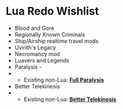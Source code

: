 # Lua Redo Wishlist

* Blood and Gore
* Regionally Known Criminals
* Ship/Airship realtime travel mods
* Uvirith's Legacy
* Necromancy mod
* Luavers and Legends
* Paralysis -
* * Existing non-Lua: [**Full Paralysis**](http://mw.modhistory.com/download-37-12981)
* Better Telekinesis 
* * Existing non-Lua: [**Better Telekinesis**](http://mw.modhistory.com/download-37-13222)
